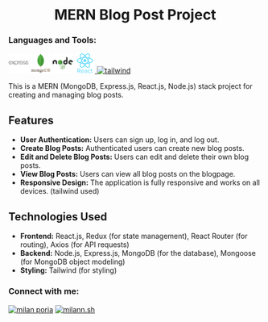 <h1 align="center">MERN Blog Post Project</h1>



<h3 align="left">Languages and Tools:</h3>
<p align="left">
<a href="https://expressjs.com" target="_blank" rel="noreferrer"><img src="https://raw.githubusercontent.com/devicons/devicon/master/icons/express/express-original-wordmark.svg" alt="express" width="40" height="40"/></a>
<a href="https://www.mongodb.com/" target="_blank" rel="noreferrer"> <img src="https://raw.githubusercontent.com/devicons/devicon/master/icons/mongodb/mongodb-original-wordmark.svg" alt="mongodb" width="40" height="40"/></a>
<a href="https://nodejs.org" target="_blank" rel="noreferrer"> <img src="https://raw.githubusercontent.com/devicons/devicon/master/icons/nodejs/nodejs-original-wordmark.svg" alt="nodejs" width="40" height="40"/></a>
<a href="https://reactjs.org/" target="_blank" rel="noreferrer"> <img src="https://raw.githubusercontent.com/devicons/devicon/master/icons/react/react-original-wordmark.svg" alt="react" width="40" height="40"/></a><a href="https://tailwindcss.com/" target="_blank" rel="noreferrer"> <img src="https://www.vectorlogo.zone/logos/tailwindcss/tailwindcss-icon.svg" alt="tailwind" width="40" height="40"/></a>
</p>


This is a MERN (MongoDB, Express.js, React.js, Node.js) stack project for creating and managing blog posts.

## Features

- **User Authentication:** Users can sign up, log in, and log out.
- **Create Blog Posts:** Authenticated users can create new blog posts.
- **Edit and Delete Blog Posts:** Users can edit and delete their own blog posts.
- **View Blog Posts:** Users can view all blog posts on the blogpage.
- **Responsive Design:** The application is fully responsive and works on all devices. (tailwind used)

## Technologies Used

- **Frontend:** React.js, Redux (for state management), React Router (for routing), Axios (for API requests)
- **Backend:** Node.js, Express.js, MongoDB (for the database), Mongoose (for MongoDB object modeling)
- **Styling:** Tailwind  (for styling)







<h3 align="left">Connect with me:</h3>
<p align="left">
<a href="https://www.linkedin.com/in/milan-poria" target="blank"><img align="center" src="https://raw.githubusercontent.com/rahuldkjain/github-profile-readme-generator/master/src/images/icons/Social/linked-in-alt.svg" alt="milan poria" height="30" width="40" /></a>
<a href="https://instagram.com/milann.sh" target="blank"><img align="center" src="https://raw.githubusercontent.com/rahuldkjain/github-profile-readme-generator/master/src/images/icons/Social/instagram.svg" alt="milann.sh" height="30" width="40" /></a>
</p>


